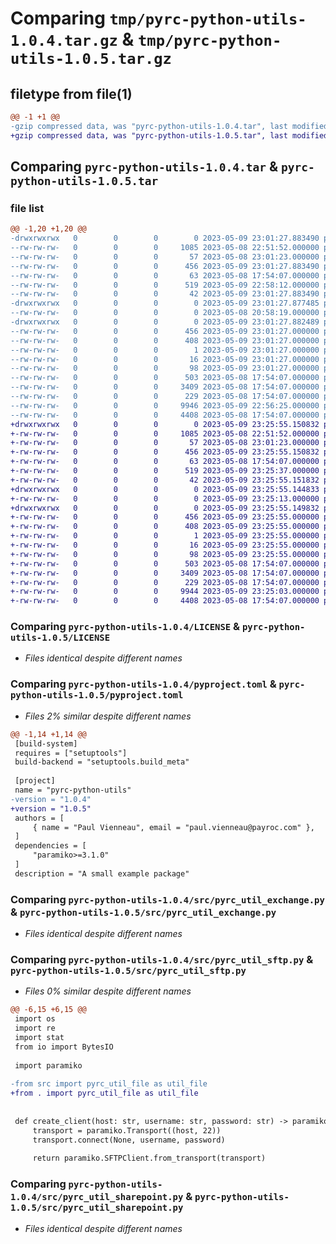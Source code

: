 # Comparing `tmp/pyrc-python-utils-1.0.4.tar.gz` & `tmp/pyrc-python-utils-1.0.5.tar.gz`

## filetype from file(1)

```diff
@@ -1 +1 @@
-gzip compressed data, was "pyrc-python-utils-1.0.4.tar", last modified: Tue May  9 23:01:27 2023, max compression
+gzip compressed data, was "pyrc-python-utils-1.0.5.tar", last modified: Tue May  9 23:25:55 2023, max compression
```

## Comparing `pyrc-python-utils-1.0.4.tar` & `pyrc-python-utils-1.0.5.tar`

### file list

```diff
@@ -1,20 +1,20 @@
-drwxrwxrwx   0        0        0        0 2023-05-09 23:01:27.883490 pyrc-python-utils-1.0.4/
--rw-rw-rw-   0        0        0     1085 2023-05-08 22:51:52.000000 pyrc-python-utils-1.0.4/LICENSE
--rw-rw-rw-   0        0        0       57 2023-05-08 23:01:23.000000 pyrc-python-utils-1.0.4/MANIFEST.in
--rw-rw-rw-   0        0        0      456 2023-05-09 23:01:27.883490 pyrc-python-utils-1.0.4/PKG-INFO
--rw-rw-rw-   0        0        0       63 2023-05-08 17:54:07.000000 pyrc-python-utils-1.0.4/README.md
--rw-rw-rw-   0        0        0      519 2023-05-09 22:58:12.000000 pyrc-python-utils-1.0.4/pyproject.toml
--rw-rw-rw-   0        0        0       42 2023-05-09 23:01:27.883490 pyrc-python-utils-1.0.4/setup.cfg
-drwxrwxrwx   0        0        0        0 2023-05-09 23:01:27.877485 pyrc-python-utils-1.0.4/src/
--rw-rw-rw-   0        0        0        0 2023-05-08 20:58:19.000000 pyrc-python-utils-1.0.4/src/__init__.py
-drwxrwxrwx   0        0        0        0 2023-05-09 23:01:27.882489 pyrc-python-utils-1.0.4/src/pyrc_python_utils.egg-info/
--rw-rw-rw-   0        0        0      456 2023-05-09 23:01:27.000000 pyrc-python-utils-1.0.4/src/pyrc_python_utils.egg-info/PKG-INFO
--rw-rw-rw-   0        0        0      408 2023-05-09 23:01:27.000000 pyrc-python-utils-1.0.4/src/pyrc_python_utils.egg-info/SOURCES.txt
--rw-rw-rw-   0        0        0        1 2023-05-09 23:01:27.000000 pyrc-python-utils-1.0.4/src/pyrc_python_utils.egg-info/dependency_links.txt
--rw-rw-rw-   0        0        0       16 2023-05-09 23:01:27.000000 pyrc-python-utils-1.0.4/src/pyrc_python_utils.egg-info/requires.txt
--rw-rw-rw-   0        0        0       98 2023-05-09 23:01:27.000000 pyrc-python-utils-1.0.4/src/pyrc_python_utils.egg-info/top_level.txt
--rw-rw-rw-   0        0        0      503 2023-05-08 17:54:07.000000 pyrc-python-utils-1.0.4/src/pyrc_util_datetime.py
--rw-rw-rw-   0        0        0     3409 2023-05-08 17:54:07.000000 pyrc-python-utils-1.0.4/src/pyrc_util_exchange.py
--rw-rw-rw-   0        0        0      229 2023-05-08 17:54:07.000000 pyrc-python-utils-1.0.4/src/pyrc_util_file.py
--rw-rw-rw-   0        0        0     9946 2023-05-09 22:56:25.000000 pyrc-python-utils-1.0.4/src/pyrc_util_sftp.py
--rw-rw-rw-   0        0        0     4408 2023-05-08 17:54:07.000000 pyrc-python-utils-1.0.4/src/pyrc_util_sharepoint.py
+drwxrwxrwx   0        0        0        0 2023-05-09 23:25:55.150832 pyrc-python-utils-1.0.5/
+-rw-rw-rw-   0        0        0     1085 2023-05-08 22:51:52.000000 pyrc-python-utils-1.0.5/LICENSE
+-rw-rw-rw-   0        0        0       57 2023-05-08 23:01:23.000000 pyrc-python-utils-1.0.5/MANIFEST.in
+-rw-rw-rw-   0        0        0      456 2023-05-09 23:25:55.150832 pyrc-python-utils-1.0.5/PKG-INFO
+-rw-rw-rw-   0        0        0       63 2023-05-08 17:54:07.000000 pyrc-python-utils-1.0.5/README.md
+-rw-rw-rw-   0        0        0      519 2023-05-09 23:25:37.000000 pyrc-python-utils-1.0.5/pyproject.toml
+-rw-rw-rw-   0        0        0       42 2023-05-09 23:25:55.151832 pyrc-python-utils-1.0.5/setup.cfg
+drwxrwxrwx   0        0        0        0 2023-05-09 23:25:55.144833 pyrc-python-utils-1.0.5/src/
+-rw-rw-rw-   0        0        0        0 2023-05-09 23:25:13.000000 pyrc-python-utils-1.0.5/src/__init__.py
+drwxrwxrwx   0        0        0        0 2023-05-09 23:25:55.149832 pyrc-python-utils-1.0.5/src/pyrc_python_utils.egg-info/
+-rw-rw-rw-   0        0        0      456 2023-05-09 23:25:55.000000 pyrc-python-utils-1.0.5/src/pyrc_python_utils.egg-info/PKG-INFO
+-rw-rw-rw-   0        0        0      408 2023-05-09 23:25:55.000000 pyrc-python-utils-1.0.5/src/pyrc_python_utils.egg-info/SOURCES.txt
+-rw-rw-rw-   0        0        0        1 2023-05-09 23:25:55.000000 pyrc-python-utils-1.0.5/src/pyrc_python_utils.egg-info/dependency_links.txt
+-rw-rw-rw-   0        0        0       16 2023-05-09 23:25:55.000000 pyrc-python-utils-1.0.5/src/pyrc_python_utils.egg-info/requires.txt
+-rw-rw-rw-   0        0        0       98 2023-05-09 23:25:55.000000 pyrc-python-utils-1.0.5/src/pyrc_python_utils.egg-info/top_level.txt
+-rw-rw-rw-   0        0        0      503 2023-05-08 17:54:07.000000 pyrc-python-utils-1.0.5/src/pyrc_util_datetime.py
+-rw-rw-rw-   0        0        0     3409 2023-05-08 17:54:07.000000 pyrc-python-utils-1.0.5/src/pyrc_util_exchange.py
+-rw-rw-rw-   0        0        0      229 2023-05-08 17:54:07.000000 pyrc-python-utils-1.0.5/src/pyrc_util_file.py
+-rw-rw-rw-   0        0        0     9944 2023-05-09 23:25:03.000000 pyrc-python-utils-1.0.5/src/pyrc_util_sftp.py
+-rw-rw-rw-   0        0        0     4408 2023-05-08 17:54:07.000000 pyrc-python-utils-1.0.5/src/pyrc_util_sharepoint.py
```

### Comparing `pyrc-python-utils-1.0.4/LICENSE` & `pyrc-python-utils-1.0.5/LICENSE`

 * *Files identical despite different names*

### Comparing `pyrc-python-utils-1.0.4/pyproject.toml` & `pyrc-python-utils-1.0.5/pyproject.toml`

 * *Files 2% similar despite different names*

```diff
@@ -1,14 +1,14 @@
 [build-system]
 requires = ["setuptools"]
 build-backend = "setuptools.build_meta"
 
 [project]
 name = "pyrc-python-utils"
-version = "1.0.4"
+version = "1.0.5"
 authors = [
     { name = "Paul Vienneau", email = "paul.vienneau@payroc.com" },
 ]
 dependencies = [
     "paramiko>=3.1.0"
 ]
 description = "A small example package"
```

### Comparing `pyrc-python-utils-1.0.4/src/pyrc_util_exchange.py` & `pyrc-python-utils-1.0.5/src/pyrc_util_exchange.py`

 * *Files identical despite different names*

### Comparing `pyrc-python-utils-1.0.4/src/pyrc_util_sftp.py` & `pyrc-python-utils-1.0.5/src/pyrc_util_sftp.py`

 * *Files 0% similar despite different names*

```diff
@@ -6,15 +6,15 @@
 import os
 import re
 import stat
 from io import BytesIO
 
 import paramiko
 
-from src import pyrc_util_file as util_file
+from . import pyrc_util_file as util_file
 
 
 def create_client(host: str, username: str, password: str) -> paramiko.SFTPClient:
     transport = paramiko.Transport((host, 22))
     transport.connect(None, username, password)
 
     return paramiko.SFTPClient.from_transport(transport)
```

### Comparing `pyrc-python-utils-1.0.4/src/pyrc_util_sharepoint.py` & `pyrc-python-utils-1.0.5/src/pyrc_util_sharepoint.py`

 * *Files identical despite different names*

